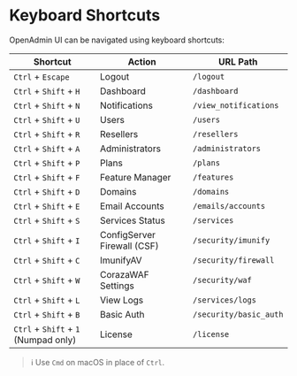 # Keyboard Shortcuts

OpenAdmin UI can be navigated using keyboard shortcuts:

| Shortcut                     | Action                          | URL Path                      |
|-----------------------------|----------------------------------|-------------------------------|
| `Ctrl` + `Escape`           | Logout                           | `/logout`                    |
| `Ctrl` + `Shift` + `H`      | Dashboard                        | `/dashboard`                 |
| `Ctrl` + `Shift` + `N`      | Notifications                    | `/view_notifications`        |
| `Ctrl` + `Shift` + `U`      | Users                            | `/users`                     |
| `Ctrl` + `Shift` + `R`      | Resellers                        | `/resellers`                 |
| `Ctrl` + `Shift` + `A`      | Administrators                   | `/administrators`            |
| `Ctrl` + `Shift` + `P`      | Plans                            | `/plans`                     |
| `Ctrl` + `Shift` + `F`      | Feature Manager                  | `/features`                  |
| `Ctrl` + `Shift` + `D`      | Domains                          | `/domains`                   |
| `Ctrl` + `Shift` + `E`      | Email Accounts                   | `/emails/accounts`           |
| `Ctrl` + `Shift` + `S`      | Services Status                  | `/services`                  |
| `Ctrl` + `Shift` + `I`      | ConfigServer Firewall (CSF)      | `/security/imunify`         |
| `Ctrl` + `Shift` + `C`      | ImunifyAV                        | `/security/firewall`         |
| `Ctrl` + `Shift` + `W`      | CorazaWAF Settings               | `/security/waf`              |
| `Ctrl` + `Shift` + `L`      | View Logs                        | `/services/logs`             |
| `Ctrl` + `Shift` + `B`      | Basic Auth                       | `/security/basic_auth`       |
| `Ctrl` + `Shift` + `1` (Numpad only) | License                     | `/license`                   |

> ℹ️ Use `Cmd` on macOS in place of `Ctrl`.
